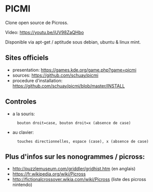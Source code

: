 # PICMI

Clone open source de Picross.

Video: https://youtu.be/iUV98ZaQHbo

Disponible via apt-get / aptitude sous debian, ubuntu & linux mint.

## Sites officiels

* presentation: https://games.kde.org/game.php?game=picmi
* sources: https://github.com/schuay/picmi
* procedure d'installation: https://github.com/schuay/picmi/blob/master/INSTALL

## Controles

* a la souris:

		bouton droit=case, bouton droit=x (absence de case)

* au clavier:

		touches directionnelles, espace (case), x (absence de case)

## Plus d'infos sur les nonogrammes / picross:

* http://puzzlemuseum.com/griddler/gridhist.htm (en anglais)
* https://fr.wikipedia.org/wiki/Picross
* http://fictionalcrossover.wikia.com/wiki/Picross (liste des picross nintendo)
